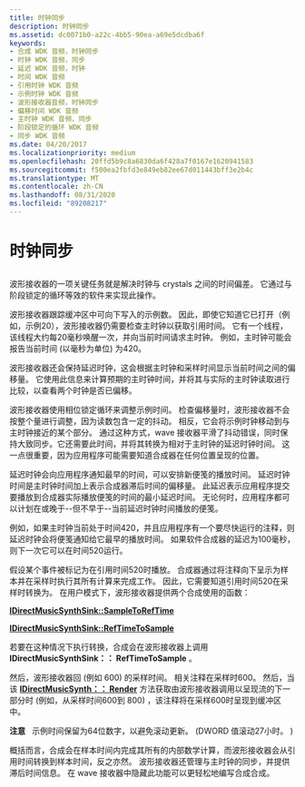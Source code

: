 ```yaml
---
title: 时钟同步
description: 时钟同步
ms.assetid: dc0071b0-a22c-4bb5-90ea-a69e5dcdba6f
keywords:
- 合成 WDK 音频，时钟同步
- 时钟 WDK 音频，同步
- 延迟 WDK 音频，时钟
- 时间 WDK 音频
- 引用时钟 WDK 音频
- 示例时钟 WDK 音频
- 波形接收器音频，时钟同步
- 偏移时间 WDK 音频
- 主时钟 WDK 音频，同步
- 阶段锁定的循环 WDK 音频
- 同步 WDK 音频
ms.date: 04/20/2017
ms.localizationpriority: medium
ms.openlocfilehash: 20ffd5b9c8a6830da6f428a7f0167e1620941583
ms.sourcegitcommit: f500ea2fbfd3e849eb82ee67d011443bff3e2b4c
ms.translationtype: MT
ms.contentlocale: zh-CN
ms.lasthandoff: 08/31/2020
ms.locfileid: "89208217"
---
```

# <a name="clock-synchronization"></a>时钟同步


## <span id="clock_synchronization"></span><span id="CLOCK_SYNCHRONIZATION"></span>


波形接收器的一项关键任务就是解决时钟与 crystals 之间的时间偏差。 它通过与阶段锁定的循环等效的软件来实现此操作。

波形接收器跟踪缓冲区中可向下写入的示例数。 因此，即使它知道它已打开（例如，示例20），波形接收器仍需要检查主时钟以获取引用时间。 它有一个线程，该线程大约每20毫秒唤醒一次，并向当前时间请求主时钟。 例如，主时钟可能会报告当前时间 (以毫秒为单位) 为420。

波形接收器还会保持延迟时钟，这会根据主时钟和采样时间显示当前时间之间的偏移量。 它使用此信息来计算预期的主时钟时间，并将其与实际的主时钟读取进行比较，以查看两个时钟是否已偏移。

波形接收器使用相位锁定循环来调整示例时间。 检查偏移量时，波形接收器不会按整个量进行调整，因为读数包含一定的抖动。 相反，它会将示例时钟移动到与主时钟接近的某个部分。 通过这种方式，wave 接收器平滑了抖动错误，同时保持大致同步。它还需要此时间，并将其转换为相对于主时钟的延迟时钟时间。 这一点很重要，因为应用程序可能需要知道合成器在任何位置呈现的位置。

延迟时钟会向应用程序通知最早的时间，可以安排新便笺的播放时间。 延迟时钟时间是主时钟时间加上表示合成器滞后时间的偏移量。 此延迟表示应用程序提交要播放到合成器实际播放便笺的时间的最小延迟时间。 无论何时，应用程序都可以计划在或晚于--但不早于--当前延迟时钟时间播放的便笺。

例如，如果主时钟当前处于时间420，并且应用程序有一个要尽快运行的注释，则延迟时钟会将便笺通知给它最早的播放时间。 如果软件合成器的延迟为100毫秒，则下一次它可以在时间520运行。

假设某个事件被标记为在引用时间520时播放。 合成器通过将注释向下呈示为样本并在采样时执行其所有计算来完成工作。 因此，它需要知道引用时间520在采样时转换为。 在用户模式下，波形接收器提供两个合成使用的函数：

[**IDirectMusicSynthSink::SampleToRefTime**](/windows/desktop/api/dmusics/nf-dmusics-idirectmusicsynthsink-sampletoreftime)

[**IDirectMusicSynthSink::RefTimeToSample**](/windows/desktop/api/dmusics/nf-dmusics-idirectmusicsynthsink-reftimetosample)

若要在这种情况下执行转换，合成会在波形接收器上调用 **IDirectMusicSynthSink：： RefTimeToSample** 。

然后，波形接收器回 (例如 600) 的采样时间。 相关注释在采样时600。 然后，当该 [**IDirectMusicSynth：： Render**](/windows/desktop/api/dmusics/nf-dmusics-idirectmusicsynth-render) 方法获取由波形接收器调用以呈现流的下一部分时 (例如，从采样时间600到 800) ，该注释将在采样600时呈现到缓冲区中。

**注意**   示例时间保留为64位数字，以避免滚动更新。  (DWORD 值滚动27小时。 ) 

 

概括而言，合成会在样本时间内完成其所有的内部数学计算，而波形接收器会从引用时间转换到样本时间，反之亦然。 波形接收器还管理与主时钟的同步，并提供滞后时间信息。 在 wave 接收器中隐藏此功能可以更轻松地编写合成合成。

 

